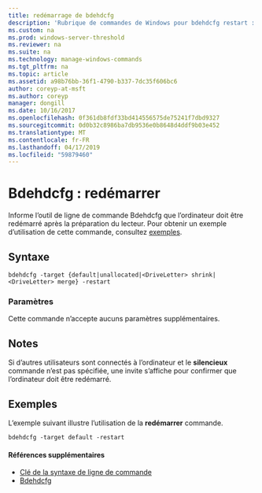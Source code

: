 ```yaml
---
title: redémarrage de bdehdcfg
description: 'Rubrique de commandes de Windows pour bdehdcfg restart : indique que l’ordinateur doit être redémarré après la préparation du lecteur de la bdehdcfg.'
ms.custom: na
ms.prod: windows-server-threshold
ms.reviewer: na
ms.suite: na
ms.technology: manage-windows-commands
ms.tgt_pltfrm: na
ms.topic: article
ms.assetid: a98b76bb-36f1-4790-b337-7dc35f606bc6
author: coreyp-at-msft
ms.author: coreyp
manager: dongill
ms.date: 10/16/2017
ms.openlocfilehash: 0f361db8fdf33bd414556575de75241f7dbd9327
ms.sourcegitcommit: 0d0b32c8986ba7db9536e0b8648d4ddf9b03e452
ms.translationtype: MT
ms.contentlocale: fr-FR
ms.lasthandoff: 04/17/2019
ms.locfileid: "59879460"
---
```

# <a name="bdehdcfg-restart"></a>Bdehdcfg : redémarrer



Informe l’outil de ligne de commande Bdehdcfg que l’ordinateur doit être redémarré après la préparation du lecteur. Pour obtenir un exemple d’utilisation de cette commande, consultez [exemples](#BKMK_Examples).

## <a name="syntax"></a>Syntaxe

```
bdehdcfg -target {default|unallocated|<DriveLetter> shrink|<DriveLetter> merge} -restart
```

### <a name="parameters"></a>Paramètres

Cette commande n’accepte aucuns paramètres supplémentaires.

## <a name="remarks"></a>Notes

Si d’autres utilisateurs sont connectés à l’ordinateur et le **silencieux** commande n’est pas spécifiée, une invite s’affiche pour confirmer que l’ordinateur doit être redémarré.

## <a name="BKMK_Examples"></a>Exemples

L’exemple suivant illustre l’utilisation de la **redémarrer** commande.
```
bdehdcfg -target default -restart
```

#### <a name="additional-references"></a>Références supplémentaires

-   [Clé de la syntaxe de ligne de commande](command-line-syntax-key.md)
-   [Bdehdcfg](bdehdcfg.md)